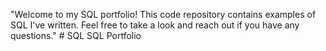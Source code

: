 "Welcome to my SQL portfolio! This code repository contains examples of SQL I've written. Feel free to take a look and reach out if you have any questions." # SQL SQL Portfolio
